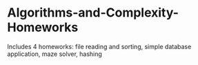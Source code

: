 # Algorithms-and-Complexity-Homeworks
Includes 4 homeworks: file reading and sorting, simple database application, maze solver, hashing
